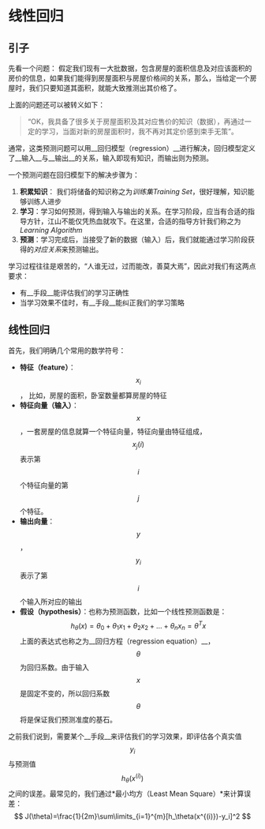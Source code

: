 # 线性回归
## 引子
先看一个问题：
假定我们现有一大批数据，包含房屋的面积信息及对应该面积的房价的信息，如果我们能得到房屋面积与房屋价格间的关系，那么，当给定一个房屋时，我们只要知道其面积，就能大致推测出其价格了。

上面的问题还可以被转义如下：
> “OK，我具备了很多关于房屋面积及其对应售价的知识（数据），再通过一定的学习，当面对新的房屋面积时，我不再对其定价感到束手无策”。

通常，这类预测问题可以用__回归模型（regression）__进行解决，回归模型定义了__输入__与__输出__的关系，输入即现有知识，而输出则为预测。

一个预测问题在回归模型下的解决步骤为：

1. __积累知识__： 我们将储备的知识称之为*训练集Training Set*，很好理解，知识能够训练人进步
2. __学习__：学习如何预测，得到输入与输出的关系。在学习阶段，应当有合适的指导方针，江山不能仅凭热血就攻下。在这里，合适的指导方针我们称之为*Learning Algorithm*
3. __预测__：学习完成后，当接受了新的数据（输入）后，我们就能通过学习阶段获得的*对应关系*来预测输出。

学习过程往往是艰苦的，“人谁无过，过而能改，善莫大焉”，因此对我们有这两点要求：
- 有__手段__能评估我们的学习正确性
- 当学习效果不佳时，有__手段__能纠正我们的学习策略

## 线性回归
首先，我们明确几个常用的数学符号：
- __特征（feature）__：$$x_i$$， 比如，房屋的面积，卧室数量都算房屋的特征
- __特征向量（输入）__：$$x$$，一套房屋的信息就算一个特征向量，特征向量由特征组成，$$x_j(i)$$表示第$$i$$个特征向量的第$$j$$个特征。
- __输出向量__：$$y$$，$$y_i$$表示了第$$i$$个输入所对应的输出
- __假设（hypothesis）__：也称为预测函数，比如一个线性预测函数是：
$$
h_\theta(x)=\theta_0+\theta_1x_1+\theta_2x_2+\dots+\theta_nx_n=\theta^Tx
$$上面的表达式也称之为__回归方程（regression equation）__，$$\theta$$为回归系数。由于输入$$x$$是固定不变的，所以回归系数$$\theta$$将是保证我们预测准度的基石。

之前我们说到，需要某个__手段__来评估我们的学习效果，即评估各个真实值$$y_i$$与预测值$$h_\theta(x^{(i)})$$之间的误差。最常见的，我们通过*最小均方（Least Mean Square）*来计算误差：
$$ 
J(\theta)=\frac{1}{2m}\sum\limits_{i=1}^{m}[h_\theta(x^{(i)})-y_i]^2
$$



